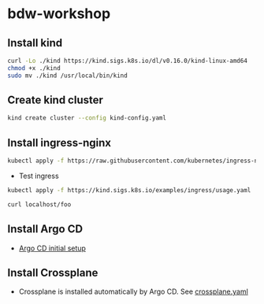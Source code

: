 # bdw-workshop

## Install kind

```sh
curl -Lo ./kind https://kind.sigs.k8s.io/dl/v0.16.0/kind-linux-amd64
chmod +x ./kind
sudo mv ./kind /usr/local/bin/kind
```

## Create kind cluster

```sh
kind create cluster --config kind-config.yaml
```

## Install ingress-nginx
```sh
kubectl apply -f https://raw.githubusercontent.com/kubernetes/ingress-nginx/main/deploy/static/provider/kind/deploy.yaml
```
- Test ingress
```sh
kubectl apply -f https://kind.sigs.k8s.io/examples/ingress/usage.yaml
```

```sh
curl localhost/foo
```

## Install Argo CD
- [Argo CD initial setup](argocd/initial-setup.md)

## Install Crossplane
- Crossplane is installed automatically by Argo CD. See [crossplane.yaml](argocd/applications/crossplane.yaml)
